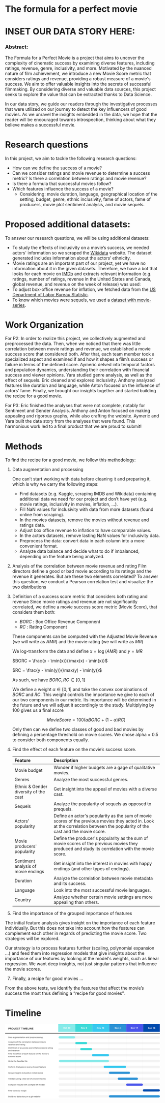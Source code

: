# The formula for a perfect movie

# INSET OUR DATA STORY HERE:

### Abstract:
The Formula for a Perfect Movie is a project that aims to uncover the complexity of cinematic success by examining diverse features, including ratings, revenue, genre, inclusivity, and more. Motivated by the nuanced nature of film achievement, we introduce a new Movie Score metric that considers ratings and revenue, providing a robust measure of a movie's success. We aim to offer valuable insights into the secrets of successful filmmaking. By considering diverse and valuable data sources, this project seeks to explore the value that can be extracted thanks to Data Science. 

In our data story, we guide our readers through the investigative processes that were utilized on our journey to detect the key influencers of good movies. As we unravel the insights embedded in the data, we hope that the reader will be encouraged towards introspection, thinking about what they believe makes a successful movie.

# Research questions

In this project, we aim to tackle the following research questions:

* How can we define the success of a movie?
* Can we consider ratings and movie revenue to determine a success metric? Is there a correlation between ratings and
  movie revenue?
* Is there a formula that successful movies follow?
* Which features influence the success of a movie?
    * Considering: movie duration, language, geographical location of the setting, budget, genre, ethnic inclusivity,
      fame of actors, fame of producers, movie plot sentiment analysis, and movie sequels.

# Proposed additional datasets:

To answer our research questions, we will be using additional datasets:

* To study the effects of inclusivity on a movie’s success, we needed actors' information so we scraped
  the [Wikidata](https://query.wikidata.org/sparql)
  website. The dataset generated includes information about the actors’ ethnicity.
* Movie ratings are an important part of our project, yet we have no information about it in the given datasets.
  Therefore, we have a bot that looks for each movie on [IMDb](https://www.imdb.com) and extracts relevant information (e.g.
  ratings, number of ratings,
  revenue in the United States and Canada, global revenue, and revenue on the week of release) was used:
* To adjust box-office revenue for inflation, we fetched data from the [US Department of Labor Bureau
  Statistic](https://www.usinflationcalculator.com/inflation/consumer-price-index-and-annual-percent-changes-from-1913-to-2008/).
* To know which movies were sequels, we used a [dataset with movie-series](https://data.world/priyankad0993/sequels).

# Work Organization

For P2:
In order to realize this project, we collectively augmented and preprocessed the data. Then, when we noticed that there
was little correlation between movie ratings and revenue, we established a movie success score that considered both.
After that, each team member took a specialized aspect and examined if and how it shapes a film’s success or failure in
terms of the defined score. Aymeric delved into temporal factors and population dynamics, understanding their
correlation with financial success and viewer opinions. Yara studied genre analysis, as well as the effect of sequels.
Eric cleaned and explored inclusivity. Anthony analyzed features like duration and language, while Anton focused on the influence of
actors’ fame. Finally, we brought our insights together and started building the recipe for a good movie. 

For P3: Eric finished the analyses that were not complete, notably for Sentiment and Gender Analysis. Anthony and Anton focused on making appealing and rigorous graphs, while also crafting the website. Aymeric and Yara built the data story from the analyses that were found. This harmonious work led to a final product that we are proud to submit!

# Methods

To find the recipe for a good movie, we follow this methodology:

1) Data augmentation and processing

   One can’t start working with data before cleaning it and preparing it, which is why we carry the following steps:

   *  Find datasets (e.g. Kaggle, scraping IMDB and Wikidata) containing additional data we need for our project and
   don’t have yet (e.g. movie ratings, inclusivity in movies, inflation, …).
   *  Fill NaN values for inclusivity with data from more datasets (found online from scraping).
   *  In the movies datasets, remove the movies without revenue and ratings data.
   *  Adjust box office revenue to inflation to have comparable values.
   *  In the actors datasets, remove lasting NaN values for inclusivity data.
   *  Preprocess the data: convert data in each column into a more convenient format.
   *  Analyze data balance and decide what to do if imbalanced, depending on the feature being analyzed.

3) Analysis of the correlation between movie revenue and rating
   Film directors define a good or bad movie according to its ratings and the revenue it generates. But are these two
   elements correlated? To answer this question, we conduct a Pearson correlation test and visualize the two distributions

4) Definition of a success score metric that considers both rating and revenue
   Since movie ratings and revenue are not significantly correlated, we define a movie success score metric (Movie
   Score), that considers them both:

   - $BORC$    : Box Office Revenue Component
   - $RC$      : Rating Component

    These components can be computed with the Adjusted Movie Revenue (we will write as $AMR$) and the movie rating (we will write as $MR$)
        
    We log-transform the data and define $x = \log(AMR)$ and $y = MR$

    $BORC = \frac{x - \min(x)}{\max(x) - \min(x)}$

    $RC = \frac{y - \min(y)}{\max(y) - \min(y)}$
    
    As such, we have $BORC, RC \in [0, 1]$
    
    We define a weight $\alpha \in [0, 1]$ and take the convex combinations of $BORC$ and $RC$. This weight controls the importance we give to each of our two components in our metric. Its importance will be determined in the future and we will adjust it accordingly to the study. Multiplying by 100 gives us a final score 
    
    $$Movie Score = 100\left(\alpha BORC + (1 - \alpha) RC \right)$$
    
    Only then can we define two classes of good and bad movies by defining a percentage threshold on movie scores. We chose alpha = 0.5 to consider both components equally.


5) Find the effect of each feature on the movie’s success score.

   | Feature                             | Description                                                                                                                                                                   |
      |:------------------------------------|:------------------------------------------------------------------------------------------------------------------------------------------------------------------------------|
   | Movie budget                        | Wonder if higher budgets are a gage of qualitative movies.                                                                                                                    |
   | Genres                              | Analyze the most successful genres.                                                                                                                                           |
   | Ethnic & Gender diversity of the cast        | Get insight into the appeal of movies with a diverse cast.                                                                                                                    |
   | Sequels                             | Analyze the popularity of sequels as opposed to prequels.                                                                                                                     |
   | Actors' popularity                  | Define an actor's popularity as the sum of movie scores of the previous movies they acted in. Look at the correlation between the popularity of the cast and the movie score. |
   | Movie producers' popularity         | Define the producer's popularity as the sum of movie scores of the previous movies they produced and study its correlation with the movie score.                              |
   | Sentiment analysis of movie endings | Get insight into the interest in movies with happy endings (and other types of endings).                                                                                      |
   | Duration                            | Analyze the correlation between movie metadata and its success.                                                                                                               |
   | Language                            | Look into the most successful movie languages.                                                                                                                                |
   | Country                             | Analyze whether certain movie settings are more appealing than others.                                                                                                        |

7) Find the importance of the grouped importance of features
    
The initial feature analysis gives insight on the importance of each feature individually. But this does not take into account how the features can complement each other
in regards of predicting the movie score. Two strategies will be explored.

Our strategy is to process features further (scaling, polynomial expansion ...) and feed them into regression models that give insights
about the importance of our features by looking at the model's weights, such as linear regression. We want deep insights, not just singular patterns that influence the movie scores.

7) Finally, a recipe for good movies …

From the above tests, we identify the features that affect the movie’s success the most thus defining a “recipe for good
movies”.

# Timeline

![timeline](timeline.png)
